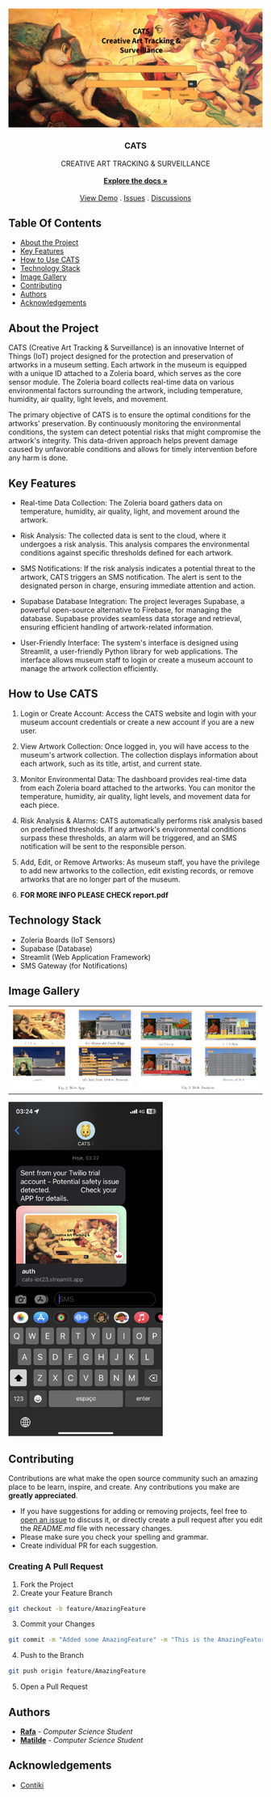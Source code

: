 <br/>
<p align="center">
  <a href="https://github.com/rain-ho/cats">
    <img src="images/preview.png">
  </a>
  <h3 align="center">CATS   
</h3>

  <p align="center">
            CREATIVE ART TRACKING & SURVEILLANCE
    <br/>
    <br/>
    <a href="https://github.com/rain-ho/cats"><strong>Explore the docs »</strong></a>
    <br/>
    <br/>
    <a href="https://cats-iot23.streamlit.app">View Demo</a>
    .
    <a href="https://github.com/rain-ho/cats/issues">Issues</a>
    .
    <a href="https://github.com/rain-ho/cats/discussions">Discussions</a>
  </p>
</p>


## Table Of Contents

* [About the Project](#about-the-project)
* [Key Features](#key-features)
* [How to Use CATS](#how-to-use-cats)
* [Technology Stack](#technology-stack)
* [Image Gallery](#image-gallery)
* [Contributing](#contributing)
* [Authors](#authors)
* [Acknowledgements](#acknowledgements)




## About the Project
CATS (Creative Art Tracking & Surveillance) is an innovative Internet of Things (IoT) project designed for the protection and preservation of artworks in a museum setting. Each artwork in the museum is equipped with a unique ID attached to a Zoleria board, which serves as the core sensor module. The Zoleria board collects real-time data on various environmental factors surrounding the artwork, including temperature, humidity, air quality, light levels, and movement.

The primary objective of CATS is to ensure the optimal conditions for the artworks' preservation. By continuously monitoring the environmental conditions, the system can detect potential risks that might compromise the artwork's integrity. This data-driven approach helps prevent damage caused by unfavorable conditions and allows for timely intervention before any harm is done.

## Key Features
* Real-time Data Collection: The Zoleria board gathers data on temperature, humidity, air quality, light, and movement around the artwork.

* Risk Analysis: The collected data is sent to the cloud, where it undergoes a risk analysis. This analysis compares the environmental conditions against specific thresholds defined for each artwork.

* SMS Notifications: If the risk analysis indicates a potential threat to the artwork, CATS triggers an SMS notification. The alert is sent to the designated person in charge, ensuring immediate attention and action.

* Supabase Database Integration: The project leverages Supabase, a powerful open-source alternative to Firebase, for managing the database. Supabase provides seamless data storage and retrieval, ensuring efficient handling of artwork-related information.

* User-Friendly Interface: The system's interface is designed using Streamlit, a user-friendly Python library for web applications. The interface allows museum staff to login or create a museum account to manage the artwork collection efficiently.

## How to Use CATS
1. Login or Create Account: Access the CATS website and login with your museum account credentials or create a new account if you are a new user.

2. View Artwork Collection: Once logged in, you will have access to the museum's artwork collection. The collection displays information about each artwork, such as its title, artist, and current state.

3. Monitor Environmental Data: The dashboard provides real-time data from each Zoleria board attached to the artworks. You can monitor the temperature, humidity, air quality, light levels, and movement data for each piece.

4. Risk Analysis & Alarms: CATS automatically performs risk analysis based on predefined thresholds. If any artwork's environmental conditions surpass these thresholds, an alarm will be triggered, and an SMS notification will be sent to the responsible person.

5. Add, Edit, or Remove Artworks: As museum staff, you have the privilege to add new artworks to the collection, edit existing records, or remove artworks that are no longer part of the museum.

6. **FOR MORE INFO PLEASE CHECK report.pdf**

## Technology Stack
* Zoleria Boards (IoT Sensors)
* Supabase (Database)
* Streamlit (Web Application Framework)
* SMS Gateway (for Notifications)

## Image Gallery

<table>
  <tr>
    <td><img src="images/webapp.png"></td>
    <td><img src="images/riskanalysis.png"></td>
  </tr>
</table>

 <td><img src="images/phone.png"></td>



## Contributing

Contributions are what make the open source community such an amazing place to be learn, inspire, and create. Any contributions you make are **greatly appreciated**.
* If you have suggestions for adding or removing projects, feel free to [open an issue](https://github.com/rain-ho/cats/issues/new) to discuss it, or directly create a pull request after you edit the *README.md* file with necessary changes.
* Please make sure you check your spelling and grammar.
* Create individual PR for each suggestion.


### Creating A Pull Request

1. Fork the Project
2. Create your Feature Branch
```sh
git checkout -b feature/AmazingFeature
```
3. Commit your Changes
```sh
git commit -m "Added some AmazingFeature" -m "This is the AmazingFeature Description"
```
4. Push to the Branch
```sh
git push origin feature/AmazingFeature
```
5. Open a Pull Request

## Authors

* **[Rafa](https://github.com/rain-ho/)** - *Computer Science Student*
* **[Matilde](https://github.com/uc2019233490)** - *Computer Science Student* 
  
## Acknowledgements

* [Contiki](https://github.com/contiki-os/contiki)

